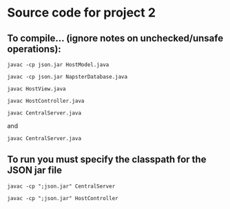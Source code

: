 # Source code for project 2

## To compile... (ignore notes on unchecked/unsafe operations):
`javac -cp json.jar HostModel.java`

`javac -cp json.jar NapsterDatabase.java`

`javac HostView.java`

`javac HostController.java`

`javac CentralServer.java`

and

`javac CentralServer.java`

## To run you must specify the classpath for the JSON jar file 
`javac -cp ";json.jar" CentralServer`

`javac -cp ";json.jar" HostController`

